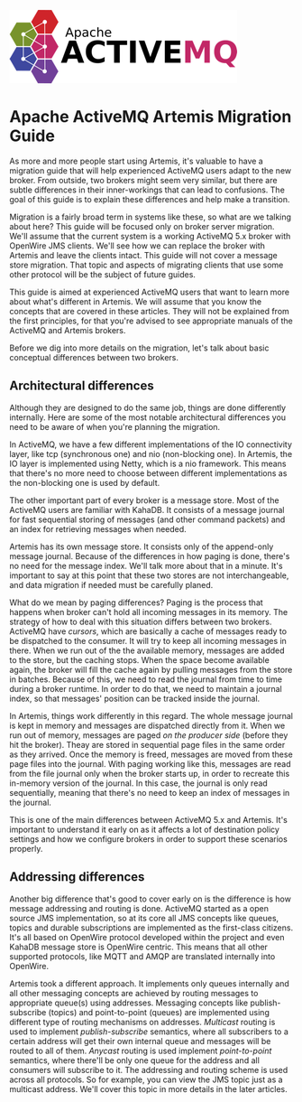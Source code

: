 ![ActiveMQ Artemis logo](images/artemis-logo.png)

Apache ActiveMQ Artemis Migration Guide
=====================================

As more and more people start using Artemis, it's valuable to have a migration guide that will help experienced ActiveMQ users adapt to the new broker. From outside, two brokers might seem very similar, but there are subtle differences in their inner-workings that can lead to confusions. The goal of this guide is to explain these differences and help make a transition.

Migration is a fairly broad term in systems like these, so what are we talking about here? This guide will be focused only on broker server migration. We'll assume that the current system is a working ActiveMQ 5.x broker with OpenWire JMS clients. We'll see how we can replace the broker with Artemis and leave the clients intact. This guide will not cover a message store migration. That topic and aspects of migrating clients that use some other protocol will be the subject of future guides.

This guide is aimed at experienced ActiveMQ users that want to learn more about what's different in Artemis. We will assume that you know the concepts that are covered in these articles. They will not be explained from the first principles, for that you're advised to see appropriate manuals of the ActiveMQ and Artemis brokers.

Before we dig into more details on the migration, let's talk about basic conceptual differences between two brokers.

## Architectural differences

Although they are designed to do the same job, things are done differently internally. Here are some of the most notable architectural differences you need to be aware of when you're planning the migration.

In ActiveMQ, we have a few different implementations of the IO connectivity layer, like tcp (synchronous one) and nio (non-blocking one). In Artemis, the IO layer is implemented using Netty, which is a nio framework. This means that there's no more need to choose between different implementations as the non-blocking one is used by default.

The other important part of every broker is a message store. Most of the ActiveMQ users are familiar with KahaDB. It consists of a message journal for fast sequential storing of messages (and other command packets) and an index for retrieving messages when needed.

Artemis has its own message store. It consists only of the append-only message journal. Because of the differences in how paging is done, there's no need for the message index. We'll talk more about that in a minute. It's important to say at this point that these two stores are not interchangeable, and data migration if needed must be carefully planed.

What do we mean by paging differences? Paging is the process that happens when broker can't hold all incoming messages in its memory. The strategy of how to deal with this situation differs between two brokers. ActiveMQ have *cursors*, which are basically a cache of messages ready to be dispatched to the consumer. It will try to keep all incoming messages in there. When we run out of the the available memory, messages are added to the store, but the caching stops. When the space become available again, the broker will fill the cache again by pulling messages from the store in batches. Because of this, we need to read the journal from time to time during a broker runtime. In order to do that, we need to maintain a journal index, so that messages' position can be tracked inside the journal.

In Artemis, things work differently in this regard. The whole message journal is kept in memory and messages are dispatched directly from it. When we run out of memory, messages are paged *on the producer side* (before they hit the broker). Theay are stored in sequential page files in the same order as they arrived. Once the memory is freed, messages are moved from these page files into the journal. With paging working like this, messages are read from the file journal only when the broker starts up, in order to recreate this in-memory version of the journal. In this case, the journal is only read sequentially, meaning that there's no need to keep an index of messages in the journal.

This is one of the main differences between ActiveMQ 5.x and Artemis. It's important to understand it early on as it affects a lot of destination policy settings and how we configure brokers in order to support these scenarios properly. 

## Addressing differences

Another big difference that's good to cover early on is the difference is how message addressing and routing is done. ActiveMQ started as a open source JMS implementation, so at its core all JMS concepts like queues, topics and durable subscriptions are implemented as the first-class citizens. It's all based on OpenWire protocol developed within the project and even KahaDB message store is OpenWire centric. This means that all other supported protocols, like MQTT and AMQP are translated internally into OpenWire.

Artemis took a different approach. It implements only queues internally and all other messaging concepts are achieved by routing messages to appropriate queue(s) using addresses. Messaging concepts like publish-subscribe (topics) and point-to-point (queues) are implemented using different type of routing mechanisms on addresses. *Multicast* routing is used to implement *publish-subscribe* semantics, where all subscribers to a certain address will get their own internal queue and messages will be routed to all of them. *Anycast* routing is used implement *point-to-point* semantics, where there'll be only one queue for the address and all consumers will subscribe to it. The addressing and routing scheme is used across all protocols. So for example, you can view the JMS topic just as a multicast address. We'll cover this topic in more details in the later articles.



